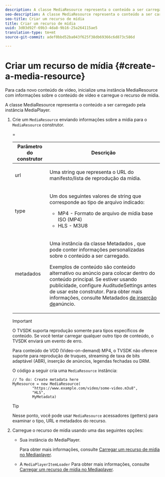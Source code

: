 ```yaml
---
description: A classe MediaResource representa o conteúdo a ser carregado pela instância MediaPlayer.
seo-description: A classe MediaResource representa o conteúdo a ser carregado pela instância MediaPlayer.
seo-title: Criar um recurso de mídia
title: Criar um recurso de mídia
uuid: 3d03d92f-69b3-4da8-9b16-25a264115ae5
translation-type: tm+mt
source-git-commit: adef0bbd52ba043f625f38db69366c6d873c586d

---
```



# Criar um recurso de mídia {#create-a-media-resource}

Para cada novo conteúdo de vídeo, inicialize uma instância MediaResource com informações sobre o conteúdo de vídeo e carregue o recurso de mídia.

A classe MediaResource representa o conteúdo a ser carregado pela instância MediaPlayer.

1. Crie um `MediaResource` enviando informações sobre a mídia para o `MediaResource` construtor.

   <table id="table_DD0D5D9129D54F73881399B9B4FF546A"> 
    <thead> 
      <tr> 
      <th colname="col1" class="entry"> Parâmetro do construtor </th> 
      <th colname="col2" class="entry"> Descrição </th> 
      </tr>
    </thead>
    =<tbody> 
      <tr> 
      <td colname="col1"><span class="codeph"> url</span> </td> 
      <td colname="col2"> <p>Uma string que representa o URL do manifesto/lista de reprodução da mídia. </p> </td> 
      </tr> 
      <tr> 
      <td colname="col1"><span class="codeph"> type</span> </td> 
      <td colname="col2"> <p>Um dos seguintes valores de string que corresponde ao tipo de arquivo indicado: 
        <ul id="ul_7512E90B7B294EF9BFBA2D68DE678CBB"> 
        <li id="li_AA84434E84184A3D909552794B425ABD"><span class="codeph"> MP4</span> - Formato de arquivo de mídia base ISO (MP4) </li> 
        <li id="li_8A2F3752569344B59EE30303A8393488"><span class="codeph"> HLS</span> - M3U8 </li> 
        </ul> </p> </td> 
      </tr> 
      <tr> 
      <td colname="col1"><span class="codeph"> metadados</span> </td> 
      <td colname="col2"> <p>Uma instância da classe <span class="codeph"> Metadados</span> , que pode conter informações personalizadas sobre o conteúdo a ser carregado. </p> <p>Exemplos de conteúdo são conteúdo alternativo ou anúncio para colocar dentro do conteúdo principal. Se estiver usando publicidade, configure <span class="codeph"> AuditudeSettings</span> antes de usar este construtor. Para obter mais informações, consulte Metadados <a href="../../../tvsdk-1.4-for-desktop-hls/ad-insertion/ad-insertion-metadata/c-psdk-dhls-1.4-ad-insertion-metadata.md" format="dita" scope="local"> de inserção de</a>anúncio. </p> </td> 
      </tr> 
    </tbody> 
   </table>

   >[!IMPORTANT]
   >
   >O TVSDK suporta reprodução somente para tipos específicos de conteúdo. Se você tentar carregar qualquer outro tipo de conteúdo, o TVSDK enviará um evento de erro.
   >
   >Para conteúdo de VOD (Video-on-demand) MP4, o TVSDK não oferece suporte para reprodução de truques, streaming de taxa de bits adaptável (ABR), inserção de anúncios, legendas fechadas ou DRM.

   O código a seguir cria uma `MediaResource` instância:

   ```
   // To do: Create metadata here
   MyResource = new MediaResource(
            "https://www.example.com/video/some-video.m3u8", 
            "HLS",
            MyMetadata)
   ```

   >[!TIP]
   >
   >Nesse ponto, você pode usar `MediaResource` acessadores (getters) para examinar o tipo, URL e metadados do recurso.

1. Carregue o recurso de mídia usando uma das seguintes opções:

   * Sua instância do MediaPlayer.

      Para obter mais informações, consulte [Carregar um recurso de mídia no Mediaplayer](../../../tvsdk-1.4-for-desktop-hls/t-psdk-dhls-1.4-configure/c-psdk-dhls-1.4-mediaplayer-initialize-for-video/t-psdk-dhls-1.4-media-resource-load.md).
   * A `MediaPlayerItemLoader` Para obter mais informações, consulte [Carregar um recurso de mídia no Mediaplayer](../../../tvsdk-1.4-for-desktop-hls/t-psdk-dhls-1.4-configure/c-psdk-dhls-1.4-mediaplayer-initialize-for-video/t-psdk-dhls-1.4-media-resource-load.md).

